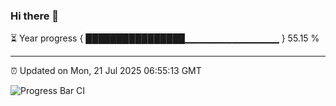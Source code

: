 ### Hi there 👋

⏳ Year progress { ████████████████▁▁▁▁▁▁▁▁▁▁▁▁▁▁ } 55.15 %

---

⏰ Updated on Mon, 21 Jul 2025 06:55:13 GMT

![Progress Bar CI](https://github.com/IshwaranRudhara/GIT-ACTION/workflows/Progress%20Bar%20CI/badge.svg)
